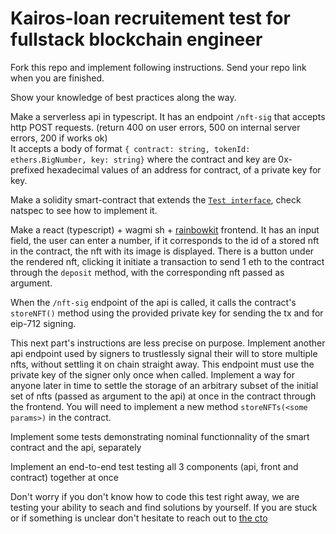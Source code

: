 # Kairos-loan recruitement test for fullstack blockchain engineer

Fork this repo and implement following instructions. Send your repo link when you are finished.

Show your knowledge of best practices along the way. 

Make a serverless api in typescript. It has an endpoint `/nft-sig` that accepts http POST requests. (return 400 on user errors, 500 on internal server errors, 200 if works ok)  
It accepts a body of format `{ contract: string, tokenId: ethers.BigNumber, key: string}` where the contract and key are 0x-prefixed hexadecimal values of an address for contract, of a private key for key.  

Make a solidity smart-contract that extends the [`Test interface`](Test.sol), check natspec to see how to implement it.  

Make a react (typescript) + wagmi sh + [rainbowkit](https://www.rainbowkit.com/) frontend. It has an input field, the user can enter a number, if it corresponds to the id of a stored nft in the contract, the nft with its image is displayed. There is a button under the rendered nft, clicking it initiate a transaction to send 1 eth to the contract through the `deposit` method, with the corresponding nft passed as argument.

When the `/nft-sig` endpoint of the api is called, it calls the contract's `storeNFT()` method using the provided private key for sending the tx and for eip-712 signing.

This next part's instructions are less precise on purpose. Implement another api endpoint used by signers to trustlessly signal their will to store multiple nfts, without settling it on chain straight away. This endpoint must use the private key of the signer only once when called. Implement a way for anyone later in time to settle the storage of an arbitrary subset of the initial set of nfts (passed as argument to the api) at once in the contract through the frontend. You will need to implement a new method `storeNFTs(<some params>)` in the contract.

Implement some tests demonstrating nominal functionnality of the smart contract and the api, separately

Implement an end-to-end test testing all 3 components (api, front and contract) together at once

Don't worry if you don't know how to code this test right away, we are testing your ability to seach and find solutions by yourself. If you are stuck or  if something is unclear don't hesitate to reach out to [the cto](mailto:nicolas@kairos.loan)